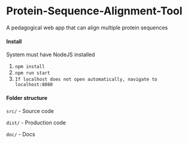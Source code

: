 # Protein-Sequence-Alignment-Tool
 A pedagogical web app that can align multiple protein sequences
 
#### Install

System must have NodeJS installed

1) `npm install`
2) `npm run start`
3) `If localhost does not open automatically, navigate to localhost:8080`

#### Folder structure

`src/`  - Source code

`dist/` - Production code

`doc/`  - Docs

